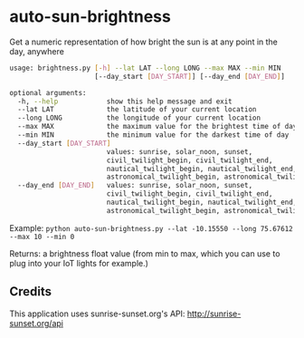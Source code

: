 # auto-sun-brightness
Get a numeric representation of how bright the sun is at any point in the day, anywhere

```bash
usage: brightness.py [-h] --lat LAT --long LONG --max MAX --min MIN
                     [--day_start [DAY_START]] [--day_end [DAY_END]]

optional arguments:
  -h, --help            show this help message and exit
  --lat LAT             the latitude of your current location
  --long LONG           the longitude of your current location
  --max MAX             the maximum value for the brightest time of day
  --min MIN             the minimum value for the darkest time of day
  --day_start [DAY_START]
                        values: sunrise, solar_noon, sunset,
                        civil_twilight_begin, civil_twilight_end,
                        nautical_twilight_begin, nautical_twilight_end,
                        astronomical_twilight_begin, astronomical_twilight_end
  --day_end [DAY_END]   values: sunrise, solar_noon, sunset,
                        civil_twilight_begin, civil_twilight_end,
                        nautical_twilight_begin, nautical_twilight_end,
                        astronomical_twilight_begin, astronomical_twilight_end
```

Example: `python auto-sun-brightness.py --lat -10.15550 --long 75.67612 --max 10 --min 0`

Returns: a brightness float value (from min to max, which you can use to plug into your IoT lights for example.)


## Credits

This application uses sunrise-sunset.org's API: http://sunrise-sunset.org/api
